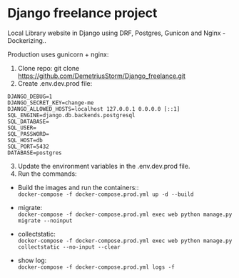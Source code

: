 # Django freelance project

Local Library website in Django using DRF, Postgres, Gunicon and Nginx - Dockerizing..

Production uses gunicorn + nginx:
1. Clone repo: git clone <https://github.com/DemetriusStorm/Django_freelance.git>
2. Create .env.dev.prod file:
```
DJANGO_DEBUG=1
DJANGO_SECRET_KEY=change-me
DJANGO_ALLOWED_HOSTS=localhost 127.0.0.1 0.0.0.0 [::1]
SQL_ENGINE=django.db.backends.postgresql
SQL_DATABASE=
SQL_USER=
SQL_PASSWORD=
SQL_HOST=db
SQL_PORT=5432
DATABASE=postgres
```
3. Update the environment variables in the .env.dev.prod file.
4. Run the commands:

- Build the images and run the containers::\
  ```docker-compose -f docker-compose.prod.yml up -d --build```


- migrate:\
  ```docker-compose -f docker-compose.prod.yml exec web python manage.py migrate --noinput```


- collectstatic:\
  ```docker-compose -f docker-compose.prod.yml exec web python manage.py collectstatic --no-input --clear```


- show log:\
  ```docker-compose -f docker-compose.prod.yml logs -f```
